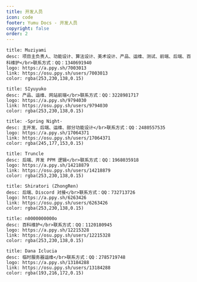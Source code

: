 ```yaml
---
title: 开发人员
icon: code
footer: Yumu Docs - 开发人员
copyright: false
order: 2
---
```

```card
title: Muziyami
desc: 项目主负责人、功能设计、算法设计、美术设计、产品、运维、测试、前端、后端、百科维护</br>联系方式：QQ：1340691940
logo: https://a.ppy.sh/7003013
link: https://osu.ppy.sh/users/7003013
color: rgba(253,230,138,0.15)
```

```card
title: SIyuyuko
desc: 产品、运维、网站前端</br>联系方式：QQ：3228981717
logo: https://a.ppy.sh/9794030
link: https://osu.ppy.sh/users/9794030
color: rgba(253,230,138,0.15)
```

```card
title: -Spring Night-
desc: 主开发、后端、运维、部分功能设计</br>联系方式：QQ：2480557535
logo: https://a.ppy.sh/17064371
link: https://osu.ppy.sh/users/17064371
color: rgba(245,177,153,0.15)
```

```card
title: Truncle
desc: 后端、开发 PPM 逻辑</br>联系方式：QQ：1968035918
logo: https://a.ppy.sh/14218879
link: https://osu.ppy.sh/users/14218879
color: rgba(253,230,138,0.15)
```

```card
title: Shiratori (ZhongRen)
desc: 后端、Discord 对接</br>联系方式：QQ：732713726
logo: https://a.ppy.sh/6263426
link: https://osu.ppy.sh/users/6263426
color: rgba(253,230,138,0.15)
```

```card
title: n0000000000o
desc: 百科维护</br>联系方式：QQ：1120180945
logo: https://a.ppy.sh/12215328
link: https://osu.ppy.sh/users/12215328
color: rgba(253,230,138,0.15)
```

```card
title: Dana Iclucia
desc: 临时服务器运维</br>联系方式：QQ：2785719748
logo: https://a.ppy.sh/13184288
link: https://osu.ppy.sh/users/13184288
color: rgba(193,216,172,0.15)
```


<script>
if (typeof document !== 'undefined') {
    function domLoading() {
        return !! document.querySelector(`a[href="https://osu.ppy.sh/users/17064371"]`);
    }
    function domLoaded(){
        const myCardDom = document.querySelector(`a[href="https://osu.ppy.sh/users/17064371"]`);
        myCardDom.style.zoom = 1.0;
        const keyframes = [
            {transform: 'rotate(0turn)'},
            {transform: 'rotate(1turn)'},
        ];
        const options = {
            duration: 300,
            iterations: Infinity,
        };
        let animate;
        myCardDom.addEventListener('mouseenter', () => animate = myCardDom.animate(keyframes, options));
        myCardDom.addEventListener('mouseleave', () => {
            myCardDom.style.transform = getComputedStyle(myCardDom).transform;
            animate.cancel();
        });
    }
    let max_time = 100;
    function loop() {
        if (domLoading()) {
            domLoaded();
            return;
        }
        if (max_time > 0) {
            max_time--;
            setTimeout(loop, 50);
        } else {
            console.log("loading time out");
        }
    }
    loop();
}
</script>